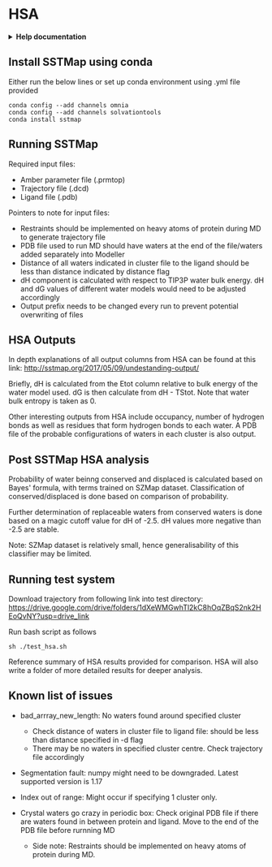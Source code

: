 # HSA
<details>
<summary><b>Help documentation</b> </summary>

    usage: hsa.py [-h] -p PARM_FILE -t TRAJ_FILE -l LIG_FILE -f NUM_FRAMES
              [-c CLUSTER_FILE] [-d DIST] -o OUTPUT_PREFIX
    
    HSA Analysis of waters (TIP3P model) in protein pocket
    
    optional arguments:
      -h, --help            show this help message and exit
      -c CLUSTER_FILE, --cluster_file CLUSTER_FILE
                            Input crystal waters to analyse
      -d DIST, --dist DIST  Input distance from ligand to analyse (if no crystal
                            waters specified). Default = 10
      -o OUTPUT_PREFIX, --output_prefix OUTPUT_PREFIX
                            Output prefix
    
    required arguments:
      -p PARM_FILE, --parm_file PARM_FILE
                            Input parameter file
      -t TRAJ_FILE, --traj_file TRAJ_FILE
                            Input trajectory file
      -l LIG_FILE, --lig_file LIG_FILE
                            Input ligand file (PDB)
      -f NUM_FRAMES, --num_frames NUM_FRAMES
                            Input number of frames

</details>

## Install SSTMap using conda
Either run the below lines or set up conda environment using .yml file provided
```
conda config --add channels omnia
conda config --add channels solvationtools
conda install sstmap
```
## Running SSTMap
Required input files:
- Amber parameter file (.prmtop)
- Trajectory file (.dcd)
- Ligand file (.pdb)

Pointers to note for input files:
- Restraints should be implemented on heavy atoms of protein during MD to generate trajectory file
- PDB file used to run MD should have waters at the end of the file/waters added separately into Modeller
- Distance of all waters indicated in cluster file to the ligand should be less than distance indicated by distance flag
- dH component is calculated with respect to TIP3P water bulk energy. dH and dG values of different water models would need to be adjusted accordingly 
- Output prefix needs to be changed every run to prevent potential overwriting of files

## HSA Outputs
In depth explanations of all output columns from HSA can be found at this link: http://sstmap.org/2017/05/09/undestanding-output/

Briefly, dH is calculated from the Etot column relative to bulk energy of the water model used. dG is then calculate from dH - TStot. Note that water bulk entropy is taken as 0.

Other interesting outputs from HSA include occupancy, number of hydrogen bonds as well as residues that form hydrogen bonds to each water. A PDB file of the probable configurations of waters in each cluster is also output.

## Post SSTMap HSA analysis
Probability of water beinng conserved and displaced is calculated based on Bayes' formula, with terms trained on SZMap dataset. Classification of conserved/displaced is done based on comparison of probability. 

Further determination of replaceable waters from conserved waters is done based on a magic cutoff value for dH of -2.5. dH values more negative than -2.5 are stable.

Note: SZMap dataset is relatively small, hence generalisability of this classifier may be limited.

## Running test system 
Download trajectory from following link into test directory: https://drive.google.com/drive/folders/1dXeWMGwhTl2kC8hOqZBqS2nk2HEoQvNY?usp=drive_link

Run bash script as follows
```
sh ./test_hsa.sh
```
Reference summary of HSA results provided for comparison. HSA will also write a folder of more detailed results for deeper analysis.
## Known list of issues
- bad_arrray_new_length: No waters found around specified cluster
    - Check distance of waters in cluster file to ligand file: should be less than distance specified in -d flag
    - There may be no waters in specified cluster centre. Check trajectory file accordingly
 
- Segmentation fault: numpy might need to be downgraded. Latest supported version is 1.17

- Index out of range: Might occur if specifying 1 cluster only.

- Crystal waters go crazy in periodic box: Check original PDB file if there are waters found in between protein and ligand. Move to the end of the PDB file before rurnning MD
    - Side note: Restraints should be implemented on heavy atoms of protein during MD.
